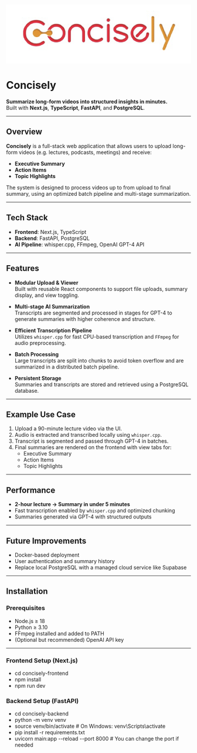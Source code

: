 ![banner](Concisely_logo.png)

# Concisely

**Summarize long-form videos into structured insights in minutes.**  
Built with **Next.js**, **TypeScript**, **FastAPI**, and **PostgreSQL**.

---

## Overview

**Concisely** is a full-stack web application that allows users to upload long-form videos (e.g. lectures, podcasts, meetings) and receive:

- **Executive Summary**
- **Action Items**
- **Topic Highlights**

The system is designed to process videos up to from upload to final summary, using an optimized batch pipeline and multi-stage summarization.

---

## Tech Stack

- **Frontend**: Next.js, TypeScript
- **Backend**: FastAPI, PostgreSQL
- **AI Pipeline**: whisper.cpp, FFmpeg, OpenAI GPT-4 API

---

## Features

- **Modular Upload & Viewer**  
  Built with reusable React components to support file uploads, summary display, and view toggling.

- **Multi-stage AI Summarization**  
  Transcripts are segmented and processed in stages for GPT-4 to generate summaries with higher coherence and structure.

- **Efficient Transcription Pipeline**  
  Utilizes `whisper.cpp` for fast CPU-based transcription and `FFmpeg` for audio preprocessing.

- **Batch Processing**  
  Large transcripts are split into chunks to avoid token overflow and are summarized in a distributed batch pipeline.

- **Persistent Storage**  
  Summaries and transcripts are stored and retrieved using a PostgreSQL database.

---

## Example Use Case
1. Upload a 90-minute lecture video via the UI.
2. Audio is extracted and transcribed locally using `whisper.cpp`.
3. Transcript is segmented and passed through GPT-4 in batches.
4. Final summaries are rendered on the frontend with view tabs for:
   - Executive Summary  
   - Action Items  
   - Topic Highlights

---

## Performance
- **2-hour lecture → Summary in under 5 minutes**
- Fast transcription enabled by `whisper.cpp` and optimized chunking
- Summaries generated via GPT-4 with structured outputs

---

## Future Improvements
- Docker-based deployment
- User authentication and summary history
- Replace local PostgreSQL with a managed cloud service like Supabase

---

## Installation

### Prerequisites

- Node.js ≥ 18
- Python ≥ 3.10
- FFmpeg installed and added to PATH
- (Optional but recommended) OpenAI API key

---

### Frontend Setup (Next.js)
- cd concisely-frontend
- npm install
- npm run dev

### Backend Setup (FastAPI)
- cd concisely-backend
- python -m venv venv
- source venv/bin/activate  # On Windows: venv\Scripts\activate
- pip install -r requirements.txt
- uvicorn main:app --reload --port 8000  # You can change the port if needed
